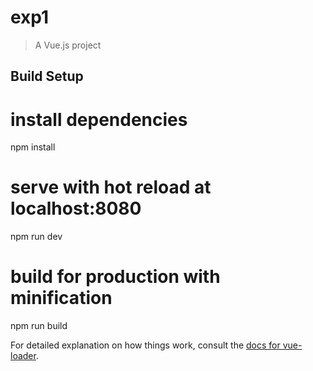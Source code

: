 # exp1

> A Vue.js project

## Build Setup

# install dependencies
npm install

# serve with hot reload at localhost:8080
npm run dev

# build for production with minification
npm run build


For detailed explanation on how things work, consult the [docs for vue-loader](http://vuejs.github.io/vue-loader).

